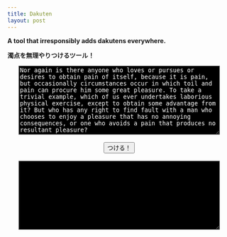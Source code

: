 ```yaml
---
title: Dakuten
layout: post
---
```


<strong>A tool that irresponsibly adds dakutens everywhere.</strong>

<strong>濁点を無理やりつけるツール！</strong>

<div>
<textarea style="display:block; margin-left:auto; margin-right:auto; background-color:black; color:white; width:90%" id="input" type="text" rows="10">Nor again is there anyone who loves or pursues or desires to obtain pain of itself, because it is pain, but occasionally circumstances occur in which toil and pain can procure him some great pleasure. To take a trivial example, which of us ever undertakes laborious physical exercise, except to obtain some advantage from it? But who has any right to find fault with a man who chooses to enjoy a pleasure that has no annoying consequences, or one who avoids a pain that produces no resultant pleasure?</textarea>
<br>
<button style="display:block; margin-left:auto; margin-right:auto;" onclick="tsukeru()">つける！</button>
<br>
<textarea style="display:block; margin-left:auto; margin-right:auto; background-color:black; color:white; width:90%" id="output" type="text" rows="10"></textarea>
<br>
</div>

<script type="text/javascript" src="../src/dakuten.js"></script>